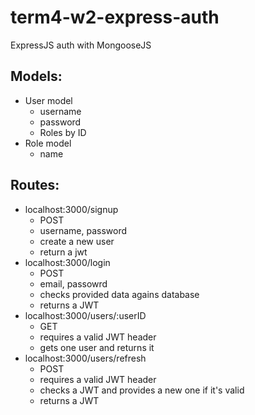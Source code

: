 # term4-w2-express-auth

ExpressJS auth with MongooseJS

## Models:
- User model
    - username
    - password
    - Roles by ID
- Role model
    - name

## Routes:

- localhost:3000/signup
    - POST
    - username, password
    - create a new user
    - return a jwt
- localhost:3000/login
    - POST
    - email, passowrd
    - checks provided data agains database
    - returns a JWT
- localhost:3000/users/:userID
    - GET
    - requires a valid JWT header
    - gets one user and returns it
- localhost:3000/users/refresh
    - POST
    - requires a valid JWT header
    - checks a JWT and provides a new one if it's valid
    - returns a JWT
